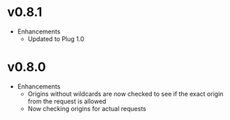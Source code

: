 # v0.8.1
* Enhancements
  * Updated to Plug 1.0

# v0.8.0
* Enhancements
  * Origins without wildcards are now checked to see if the exact origin from the request is allowed
  * Now checking origins for actual requests
